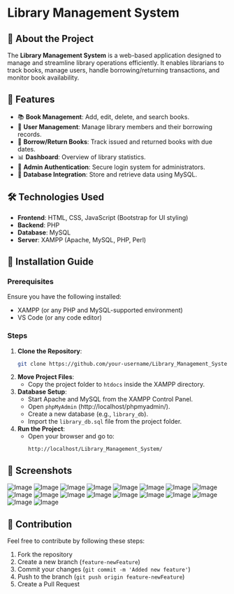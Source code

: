 # Library Management System

## 📌 About the Project
The **Library Management System** is a web-based application designed to manage and streamline library operations efficiently. It enables librarians to track books, manage users, handle borrowing/returning transactions, and monitor book availability.

## 🚀 Features
- 📚 **Book Management**: Add, edit, delete, and search books.
- 👥 **User Management**: Manage library members and their borrowing records.
- 🔄 **Borrow/Return Books**: Track issued and returned books with due dates.
- 📊 **Dashboard**: Overview of library statistics.
- 🔐 **Admin Authentication**: Secure login system for administrators.
- 📂 **Database Integration**: Store and retrieve data using MySQL.

## 🛠️ Technologies Used
- **Frontend**: HTML, CSS, JavaScript (Bootstrap for UI styling)
- **Backend**: PHP
- **Database**: MySQL
- **Server**: XAMPP (Apache, MySQL, PHP, Perl)

## 📑 Installation Guide
### Prerequisites
Ensure you have the following installed:
- XAMPP (or any PHP and MySQL-supported environment)
- VS Code (or any code editor)

### Steps
1. **Clone the Repository**:
   ```bash
   git clone https://github.com/your-username/Library_Management_System.git
   ```
2. **Move Project Files**:
   - Copy the project folder to `htdocs` inside the XAMPP directory.
3. **Database Setup**:
   - Start Apache and MySQL from the XAMPP Control Panel.
   - Open `phpMyAdmin` (http://localhost/phpmyadmin/).
   - Create a new database (e.g., `library_db`).
   - Import the `library_db.sql` file from the project folder.
4. **Run the Project**:
   - Open your browser and go to:  
     ```
     http://localhost/Library_Management_System/
     ```

## 📸 Screenshots
![Image](https://github.com/user-attachments/assets/6918e746-c91d-47a6-8cfa-781cb0b74293)
![Image](https://github.com/user-attachments/assets/4dc15ee3-9d69-4ae2-a9ca-e5ec2a9b7ef7)
![Image](https://github.com/user-attachments/assets/8b21d048-f845-4299-9bf1-86f254af0cbb)
![Image](https://github.com/user-attachments/assets/d58a3ab9-3f9f-4a9c-b0fc-e574698557c4)
![Image](https://github.com/user-attachments/assets/3f85a76f-7b35-4c51-b7e4-afba4ef174d3)
![Image](https://github.com/user-attachments/assets/fb84887e-e92e-40b3-9583-ecc3bc2e3cbb)
![Image](https://github.com/user-attachments/assets/6fd45189-0471-4cae-96eb-0176fd785a12)
![Image](https://github.com/user-attachments/assets/b3471a82-ea6b-44cb-a66b-006e6a0da31d)
![Image](https://github.com/user-attachments/assets/043c19a4-467b-4b43-9c6b-72c8e8bca7a7)
![Image](https://github.com/user-attachments/assets/dd8322b7-0d5c-43db-8515-959dc3d3c7eb)
![Image](https://github.com/user-attachments/assets/6f2abeb0-9025-400e-a289-7c86e92c58bf)
![Image](https://github.com/user-attachments/assets/745df80c-5cde-4a22-bd49-f48fb4331d71)
![Image](https://github.com/user-attachments/assets/1237381f-1732-431e-9b64-b4e725d902bb)
![Image](https://github.com/user-attachments/assets/c2d33fab-1747-4000-b66f-e787d6bf6033)
![Image](https://github.com/user-attachments/assets/13cbb8bd-5453-4daf-b764-786f9218227d)
![Image](https://github.com/user-attachments/assets/7789653d-7f4b-44ad-9da9-a5085cc0dd97)
![Image](https://github.com/user-attachments/assets/46e252c5-521e-437a-ab45-60479ceabdd8)
![Image](https://github.com/user-attachments/assets/03caf792-b37a-4e34-9808-7983795d7a9f)

## 🤝 Contribution
Feel free to contribute by following these steps:
1. Fork the repository
2. Create a new branch (`feature-newFeature`)
3. Commit your changes (`git commit -m 'Added new feature'`)
4. Push to the branch (`git push origin feature-newFeature`)
5. Create a Pull Request




